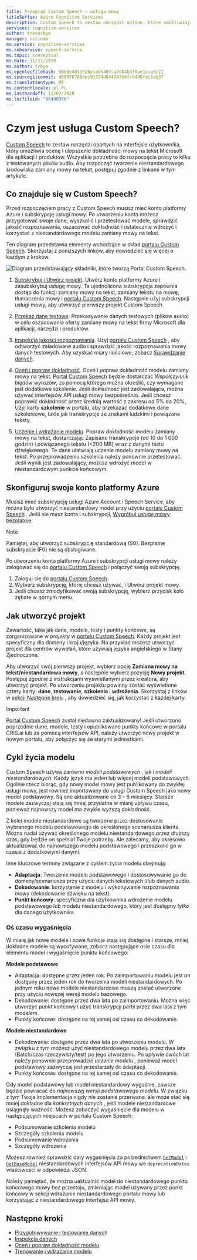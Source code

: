 ```yaml
---
title: Przegląd Custom Speech — usługa mowy
titleSuffix: Azure Cognitive Services
description: Custom Speech to zestaw narzędzi online, które umożliwiają ocenę i poprawienie dokładności mowy na tekst Microsoft dla aplikacji, narzędzi i produktów.
services: cognitive-services
author: trevorbye
manager: nitinme
ms.service: cognitive-services
ms.subservice: speech-service
ms.topic: conceptual
ms.date: 11/11/2020
ms.author: trbye
ms.openlocfilehash: 96b8e4031520e1a0540fca7d84b3f9ae1cca9c22
ms.sourcegitcommit: d60976768dec91724d94430fb6fc9498fdc1db37
ms.translationtype: MT
ms.contentlocale: pl-PL
ms.lasthandoff: 12/02/2020
ms.locfileid: "96490350"
---
```

# <a name="what-is-custom-speech"></a>Czym jest usługa Custom Speech?

[Custom Speech](https://aka.ms/customspeech) to zestaw narzędzi opartych na interfejsie użytkownika, który umożliwia ocenę i ulepszenie dokładności mowy na tekst Microsoft dla aplikacji i produktów. Wszystkie potrzebne do rozpoczęcia pracy to kilku z testowanych plików audio. Aby rozpocząć tworzenie niestandardowego środowiska zamiany mowy na tekst, postępuj zgodnie z linkami w tym artykule.

## <a name="whats-in-custom-speech"></a>Co znajduje się w Custom Speech?

Przed rozpoczęciem pracy z Custom Speech musisz mieć konto platformy Azure i subskrypcję usługi mowy. Po utworzeniu konta możesz przygotować swoje dane, wyszkolić i przetestować modele, sprawdzić jakość rozpoznawania, oszacować dokładność i ostatecznie wdrożyć i korzystać z niestandardowego modelu zamiany mowy na tekst.

Ten diagram przedstawia elementy wchodzące w skład [portalu Custom Speech](https://aka.ms/customspeech). Skorzystaj z poniższych linków, aby dowiedzieć się więcej o każdym z kroków.

![Diagram przedstawiający składniki, które tworzą Portal Custom Speech.](./media/custom-speech/custom-speech-overview.png)

1. [Subskrybuj i Utwórz projekt](#set-up-your-azure-account). Utwórz konto platformy Azure i zasubskrybuj usługę mowy. Ta ujednolicona subskrypcja zapewnia dostęp do funkcji zamiany mowy na tekst, zamiany tekstu na mowę, tłumaczenia mowy i [portalu Custom Speech](https://speech.microsoft.com/customspeech). Następnie użyj subskrypcji usługi mowy, aby utworzyć pierwszy projekt Custom Speech.

1. [Przekaż dane testowe](./how-to-custom-speech-test-and-train.md). Przekazywanie danych testowych (plików audio) w celu oszacowania oferty zamiany mowy na tekst firmy Microsoft dla aplikacji, narzędzi i produktów.

1. [Inspekcja jakości rozpoznawania](how-to-custom-speech-inspect-data.md). Użyj [portalu Custom Speech](https://speech.microsoft.com/customspeech) , aby odtworzyć załadowane audio i sprawdzić jakość rozpoznawania mowy danych testowych. Aby uzyskać miary ilościowe, zobacz [Sprawdzanie danych](how-to-custom-speech-inspect-data.md).

1. [Oceń i popraw dokładność](how-to-custom-speech-evaluate-data.md). Oceń i popraw dokładność modelu zamiany mowy na tekst. [Portal Custom Speech](https://speech.microsoft.com/customspeech) będzie dostarczać *Współczynnik błędów wyrazów*, za pomocą którego można określić, czy wymagane jest dodatkowe szkolenie. Jeśli dokładność jest zadowalająca, można używać interfejsów API usługi mowy bezpośrednio. Jeśli chcesz poprawić dokładność przez średnią wartość z zakresu od 5% do 20%, Użyj karty **szkolenie** w portalu, aby przekazać dodatkowe dane szkoleniowe, takie jak transkrypcje ze znakami ludzkimi i powiązane teksty.

1. [Uczenie i wdrażanie modelu](how-to-custom-speech-train-model.md). Popraw dokładność modelu zamiany mowy na tekst, dostarczając Zapisano transkrypcje (od 10 do 1 000 godzin) i powiązanego tekstu (<200 MB) wraz z danymi testu dźwiękowego. Te dane ułatwiają uczenie modelu zamiany mowy na tekst. Po przeprowadzeniu szkolenia należy ponownie przetestować. Jeśli wynik jest zadowalający, możesz wdrożyć model w niestandardowym punkcie końcowym.

## <a name="set-up-your-azure-account"></a>Skonfiguruj swoje konto platformy Azure

Musisz mieć subskrypcję usługi Azure Account i Speech Service, aby można było utworzyć niestandardowy model przy użyciu [portalu Custom Speech](https://speech.microsoft.com/customspeech) . Jeśli nie masz konta i subskrypcji, [Wypróbuj usługę mowy bezpłatnie](overview.md#try-the-speech-service-for-free).

> [!NOTE]
> Pamiętaj, aby utworzyć subskrypcję standardową (S0). Bezpłatne subskrypcje (F0) nie są obsługiwane.

Po utworzeniu konta platformy Azure i subskrypcji usługi mowy należy zalogować się do [portalu Custom Speech](https://speech.microsoft.com/customspeech) i połączyć swoją subskrypcję.

1. Zaloguj się do [portalu Custom Speech](https://aka.ms/custom-speech).
1. Wybierz subskrypcję, której chcesz używać, i Utwórz projekt mowy.
1. Jeśli chcesz zmodyfikować swoją subskrypcję, wybierz przycisk koło zębate w górnym menu.

## <a name="how-to-create-a-project"></a>Jak utworzyć projekt

Zawartość, taka jak dane, modele, testy i punkty końcowe, są zorganizowane w *projekty* w [portalu Custom Speech](https://speech.microsoft.com/customspeech). Każdy projekt jest specyficzny dla domeny i kraju/języka. Na przykład możesz utworzyć projekt dla centrów wywołań, które używają języka angielskiego w Stany Zjednoczone.

Aby utworzyć swój pierwszy projekt, wybierz opcję **Zamiana mowy na tekst/niestandardowa mowy**, a następnie wybierz pozycję **Nowy projekt**. Postępuj zgodnie z instrukcjami wyświetlanymi przez kreatora, aby utworzyć projekt. Po utworzeniu projektu powinny zostać wyświetlone cztery karty: **dane**, **testowanie**, **szkolenia** i **wdrożenia**. Skorzystaj z linków w [sekcji Następne kroki](#next-steps) , aby dowiedzieć się, jak korzystać z każdej karty.

> [!IMPORTANT]
> [Portal Custom Speech](https://aka.ms/custom-speech) został niedawno zaktualizowany! Jeśli utworzono poprzednie dane, modele, testy i opublikowane punkty końcowe w portalu CRIS.ai lub za pomocą interfejsów API, należy utworzyć nowy projekt w nowym portalu, aby połączyć się ze starymi jednostkami.

## <a name="model-lifecycle"></a>Cykl życia modelu

Custom Speech używa zarówno *modeli podstawowych* , jak i *modeli niestandardowych*. Każdy język ma jeden lub więcej modeli podstawowych. Ogólnie rzecz biorąc, gdy nowy model mowy jest publikowany do zwykłej usługi mowy, jest również importowany do usługi Custom Speech jako nowy model podstawowy. Są one aktualizowane co 3 – 6 miesięcy. Starsze modele zazwyczaj stają się mniej przydatne w miarę upływu czasu, ponieważ najnowszy model ma zwykle wyższą dokładność.

Z kolei modele niestandardowe są tworzone przez dostosowanie wybranego modelu podstawowego do określonego scenariusza klienta. Można nadal używać określonego modelu niestandardowego przez dłuższy czas, gdy będzie on spełniał Twoje potrzeby. Ale zalecamy, aby okresowo aktualizować do najnowszego modelu podstawowego i przeszkolić go w czasie z dodatkowymi danymi. 

Inne kluczowe terminy związane z cyklem życia modelu obejmują:

* **Adaptacja**: Tworzenie modelu podstawowego i dostosowywanie go do domeny/scenariusza przy użyciu danych tekstowych i/lub danych audio.
* **Dekodowanie**: korzystanie z modelu i wykonywanie rozpoznawania mowy (dekodowanie dźwięku na tekst).
* **Punkt końcowy**: specyficzne dla użytkownika wdrożenie modelu podstawowego lub modelu niestandardowego, który jest dostępny *tylko* dla danego użytkownika.

### <a name="expiration-timeline"></a>Oś czasu wygaśnięcia

W miarę jak nowe modele i nowe funkcje stają się dostępne i starsze, mniej dokładne modele są wycofywane, zobacz następujące osie czasu dla elementu model i wygaśnięcie punktu końcowego:

**Modele podstawowe** 

* Adaptacja: dostępne przez jeden rok. Po zaimportowaniu modelu jest on dostępny przez jeden rok do tworzenia modeli niestandardowych. Po jednym roku nowe modele niestandardowe muszą zostać utworzone przy użyciu nowszej wersji modelu bazowego.  
* Dekodowanie: dostępne przez dwa lata po zaimportowaniu. Można więc utworzyć punkt końcowy i użyć transkrypcji partii przez dwa lata z tym modelem. 
* Punkty końcowe: dostępne na tej samej osi czasu co dekodowanie.

**Modele niestandardowe**

* Dekodowanie: dostępne przez dwa lata po utworzeniu modelu. W związku z tym możesz użyć niestandardowego modelu przez dwa lata (Batch/czas rzeczywisty/test) po jego utworzeniu. Po upływie dwóch lat należy ponownie przeprowadzić *uczenie modelu* , ponieważ model podstawowy zazwyczaj jest przestarzały do adaptacji.  
* Punkty końcowe: dostępne na tej samej osi czasu co dekodowanie.

Gdy model podstawowy lub model niestandardowy wygaśnie, zawsze będzie powracać do *najnowszej wersji podstawowego modelu*. W związku z tym Twoja implementacja nigdy nie zostanie przerwana, ale może stać się mniej dokładne dla *konkretnych danych* , jeśli modele niestandardowe osiągnęły ważność. Możesz zobaczyć wygaśnięcie dla modelu w następujących miejscach w portalu Custom Speech:

* Podsumowanie szkolenia modelu
* Szczegóły szkolenia modelu
* Podsumowanie wdrożenia
* Szczegóły wdrożenia

Możesz również sprawdzić daty wygaśnięcia za pośrednictwem [`GetModel`](https://westus.dev.cognitive.microsoft.com/docs/services/speech-to-text-api-v3-0/operations/GetModel) i [`GetBaseModel`](https://westus.dev.cognitive.microsoft.com/docs/services/speech-to-text-api-v3-0/operations/GetBaseModel) niestandardowych interfejsów API mowy we `deprecationDates` właściwości w odpowiedzi JSON.

Należy pamiętać, że można uaktualnić model do niestandardowego punktu końcowego mowy bez przestoju, zmieniając model używany przez punkt końcowy w sekcji wdrażanie niestandardowego portalu mowy lub korzystając z niestandardowego interfejsu API mowy.

## <a name="next-steps"></a>Następne kroki

* [Przygotowywanie i testowanie danych](./how-to-custom-speech-test-and-train.md)
* [Inspekcja danych](how-to-custom-speech-inspect-data.md)
* [Oceń i popraw dokładność modelu](how-to-custom-speech-evaluate-data.md)
* [Trenowanie i wdrażanie modelu](how-to-custom-speech-train-model.md)